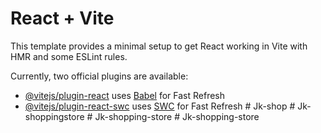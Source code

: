# React + Vite

This template provides a minimal setup to get React working in Vite with HMR and some ESLint rules.

Currently, two official plugins are available:

- [@vitejs/plugin-react](https://github.com/vitejs/vite-plugin-react/blob/main/packages/plugin-react/README.md) uses [Babel](https://babeljs.io/) for Fast Refresh
- [@vitejs/plugin-react-swc](https://github.com/vitejs/vite-plugin-react-swc) uses [SWC](https://swc.rs/) for Fast Refresh
#   J k - s h o p  
 #   J k - s h o p p i n g s t o r e  
 #   J k - s h o p p i n g - s t o r e  
 #   J k - s h o p p i n g - s t o r e  
 